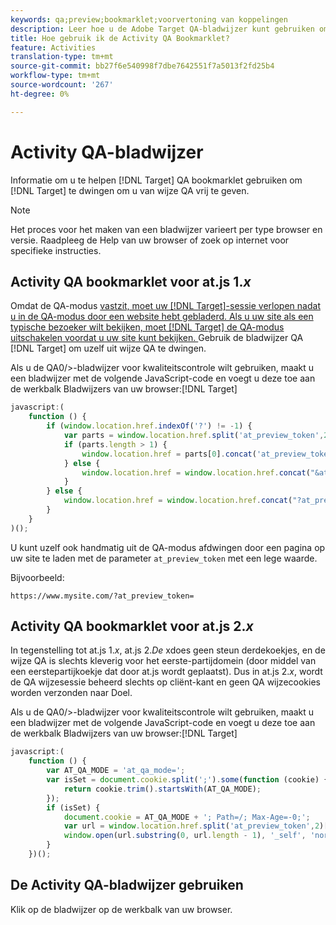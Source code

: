```yaml
---
keywords: qa;preview;bookmarklet;voorvertoning van koppelingen
description: Leer hoe u de Adobe Target QA-bladwijzer kunt gebruiken om Target te forceren om u vrij te geven van de QA-modus.
title: Hoe gebruik ik de Activity QA Bookmarklet?
feature: Activities
translation-type: tm+mt
source-git-commit: bb27f6e540998f7dbe7642551f7a5013f2fd25b4
workflow-type: tm+mt
source-wordcount: '267'
ht-degree: 0%

---
```



# Activity QA-bladwijzer

Informatie om u te helpen [!DNL Target] QA bookmarklet gebruiken om [!DNL Target] te dwingen om u van wijze QA vrij te geven.

>[!NOTE]
>
>Het proces voor het maken van een bladwijzer varieert per type browser en versie. Raadpleeg de Help van uw browser of zoek op internet voor specifieke instructies.

## Activity QA bookmarklet voor at.js 1.*x*

Omdat de QA-modus [vastzit, moet uw [!DNL Target]-sessie verlopen nadat u in de QA-modus door een website hebt gebladerd. Als u uw site als een typische bezoeker wilt bekijken, moet [!DNL Target] de QA-modus uitschakelen voordat u uw site kunt bekijken. ](/help/c-activities/c-activity-qa/activity-qa.md) Gebruik de bladwijzer QA [!DNL Target] om uzelf uit wijze QA te dwingen.

Als u de QA0/>-bladwijzer voor kwaliteitscontrole wilt gebruiken, maakt u een bladwijzer met de volgende JavaScript-code en voegt u deze toe aan de werkbalk Bladwijzers van uw browser:[!DNL Target]

```javascript
javascript:(
    function () {
        if (window.location.href.indexOf('?') != -1) {
            var parts = window.location.href.split('at_preview_token',2);
            if (parts.length > 1) {
                window.location.href = parts[0].concat('at_preview_token=');
            } else {
                window.location.href = window.location.href.concat("&at_preview_token=")
            }
        } else {
            window.location.href = window.location.href.concat("?at_preview_token=")
        }
    }
)();
```

U kunt uzelf ook handmatig uit de QA-modus afdwingen door een pagina op uw site te laden met de parameter `at_preview_token` met een lege waarde.

Bijvoorbeeld:

`https://www.mysite.com/?at_preview_token=`

## Activity QA bookmarklet voor at.js 2.*x*

In tegenstelling tot at.js 1.*x*, at.js 2.*De* xdoes geen steun derdekoekjes, en de wijze QA is slechts kleverig voor het eerste-partijdomein (door middel van een eerstepartijkoekje dat door at.js wordt geplaatst). Dus in at.js 2.*x*, wordt de QA wijzesessie beheerd slechts op cliënt-kant en geen QA wijzecookies worden verzonden naar Doel.

Als u de QA0/>-bladwijzer voor kwaliteitscontrole wilt gebruiken, maakt u een bladwijzer met de volgende JavaScript-code en voegt u deze toe aan de werkbalk Bladwijzers van uw browser:[!DNL Target]

```javascript
javascript:(
    function () {
        var AT_QA_MODE = 'at_qa_mode=';
        var isSet = document.cookie.split(';').some(function (cookie) {
            return cookie.trim().startsWith(AT_QA_MODE);
        });
        if (isSet) {
            document.cookie = AT_QA_MODE + '; Path=/; Max-Age=-0;';
            var url = window.location.href.split('at_preview_token',2)[0];
            window.open(url.substring(0, url.length - 1), '_self', 'noreferrer');
        }
    })();
```

## De Activity QA-bladwijzer gebruiken

Klik op de bladwijzer op de werkbalk van uw browser.

